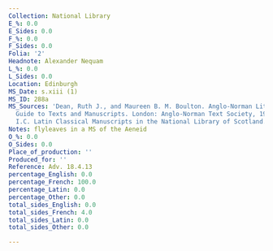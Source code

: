 ```yaml
---
Collection: National Library
E_%: 0.0
E_Sides: 0.0
F_%: 0.0
F_Sides: 0.0
Folia: '2'
Headnote: Alexander Nequam
L_%: 0.0
L_Sides: 0.0
Location: Edinburgh
MS_Date: s.xiii (1)
MS_ID: 288a
MS_Sources: 'Dean, Ruth J., and Maureen B. M. Boulton. Anglo-Norman Literature: A
  Guide to Texts and Manuscripts. London: Anglo-Norman Text Society, 1999. ; Cunningham,
  I.C. Latin Classical Manuscripts in the National Library of Scotland. S.l.], 1973.'
Notes: flyleaves in a MS of the Aeneid
O_%: 0.0
O_Sides: 0.0
Place_of_production: ''
Produced_for: ''
Reference: Adv. 18.4.13
percentage_English: 0.0
percentage_French: 100.0
percentage_Latin: 0.0
percentage_Other: 0.0
total_sides_English: 0.0
total_sides_French: 4.0
total_sides_Latin: 0.0
total_sides_Other: 0.0

---
```


